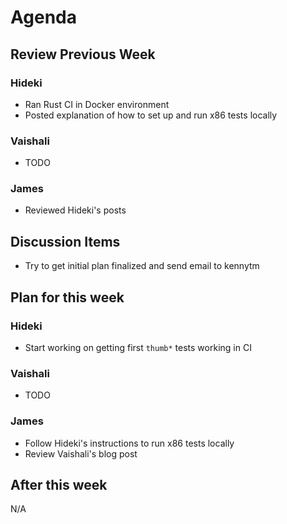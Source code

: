 # Agenda

## Review Previous Week

### Hideki

* Ran Rust CI in Docker environment
* Posted explanation of how to set up and run x86 tests locally

### Vaishali

* TODO

### James

* Reviewed Hideki's posts

## Discussion Items

* Try to get initial plan finalized and send email to kennytm

## Plan for this week

### Hideki

* Start working on getting first `thumb*` tests working in CI

### Vaishali

* TODO

### James

* Follow Hideki's instructions to run x86 tests locally
* Review Vaishali's blog post

## After this week

N/A